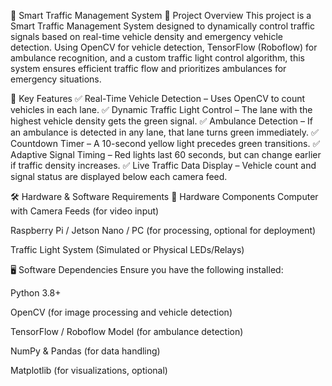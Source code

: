 🚦 Smart Traffic Management System
📌 Project Overview
This project is a Smart Traffic Management System designed to dynamically control traffic signals based on real-time vehicle density and emergency vehicle detection. Using OpenCV for vehicle detection, TensorFlow (Roboflow) for ambulance recognition, and a custom traffic light control algorithm, this system ensures efficient traffic flow and prioritizes ambulances for emergency situations.

🔹 Key Features
✅ Real-Time Vehicle Detection – Uses OpenCV to count vehicles in each lane.
✅ Dynamic Traffic Light Control – The lane with the highest vehicle density gets the green signal.
✅ Ambulance Detection – If an ambulance is detected in any lane, that lane turns green immediately.
✅ Countdown Timer – A 10-second yellow light precedes green transitions.
✅ Adaptive Signal Timing – Red lights last 60 seconds, but can change earlier if traffic density increases.
✅ Live Traffic Data Display – Vehicle count and signal status are displayed below each camera feed.

🛠️ Hardware & Software Requirements
🔧 Hardware Components
Computer with Camera Feeds (for video input)

Raspberry Pi / Jetson Nano / PC (for processing, optional for deployment)

Traffic Light System (Simulated or Physical LEDs/Relays)

🖥️ Software Dependencies
Ensure you have the following installed:

Python 3.8+

OpenCV (for image processing and vehicle detection)

TensorFlow / Roboflow Model (for ambulance detection)

NumPy & Pandas (for data handling)

Matplotlib (for visualizations, optional)
